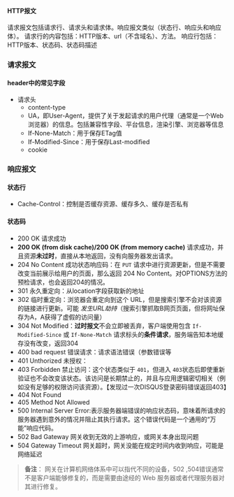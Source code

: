#### HTTP报文
  请求报文包括请求行、请求头和请求体。响应报文类似（状态行、响应头和响应体）。
  请求行的内容包括：HTTP版本、url（不含域名）、方法。
  响应行包括：HTTP版本、状态码、状态码描述
### 请求报文
#### header中的常见字段
  - 请求头
    - content-type
    - UA，即User-Agent，提供了关于发起请求的用户代理（通常是一个Web浏览器）的信息。包括兼容性字段、平台信息，渲染引擎、浏览器等信息
    - If-None-Match：用于保存ETag值
    - If-Modified-Since：用于保存Last-modified
    - cookie

### 响应报文
#### 状态行
  - Cache-Control：控制是否缓存资源、缓存多久、缓存是否私有

#### 状态码
 * 200 OK 请求成功
 * **200 OK (from disk cache)/200 OK (from memory cache)** 请求成功，并且资源**未过时**，直接从本地返回，没有向服务器发出请求。
 * 204 No Content 成功状态响应码：在 `PUT` 请求中进行资源更新，但是不需要改变当前展示给用户的页面，那么返回 204 No Content。对OPTIONS方法的预检请求，也会返回204的情况。
 * 301 永久重定向：从location字段获取新的地址
 * 302 临时重定向：浏览器会重定向到这个 URL，但是搜索引擎不会对该资源的链接进行更新。可能 *发生URL劫持*（搜索引擎抓取B网页页面，但将网址保存为A，A获得了虚假的访问量）
 * 304 Not Modified：**过时报文**不会立即被丢弃，客户端使用包含 `If-Modified-Since` 或 `If-None-Match` 请求标头的**条件请求**，服务端告知本地缓存没有改变，返回304
 * 400 bad request 错误请求：请求语法错误（参数错误等
 * 401 Unthorized 未授权：
 * 403 Forbidden 禁止访问：这个状态类似于 `401`，但进入 `403`状态后即使重新验证也不会改变该状态。该访问是长期禁止的，并且与应用逻辑密切相关（例如没有足够的权限访问该资源）。【发现过一次DISQUS登录密码错误返回403】
 * 404 Not Found
 * 405 Method Not Allowed
 * 500 Internal Server Error:表示服务器端错误的响应状态码，意味着所请求的服务器遇到意外的情况并阻止其执行请求。这个错误代码是一个通用的“万能”响应代码。
 * 502 Bad Gateway 网关收到无效的上游响应，或网关本身出现问题
 * 504 Gateway Timeout 网关超时，网关没能在规定时间内收到响应，可能是网络延迟
 > **备注**： 网关在计算机网络体系中可以指代不同的设备，502 ,504错误通常不是客户端能够修复的，而是需要由途经的 Web 服务器或者代理服务器对其进行修复。 